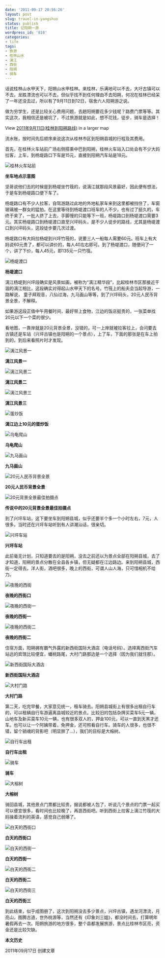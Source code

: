 ```yaml
---
date: '2011-09-17 20:56:26'
layout: post
slug: travel-in-yangshuo
status: publish
title: 记阳朔一游
wordpress_id: '818'
categories:
- life
tags:
- 旅游
- 桂林山水
- 漓江
- 西街
- 阳朔
- 骑车
---
```


话说桂林山水甲天下，阳朔山水甲桂林。来桂林，乐满地可以不去，大圩古镇可以不去，龙胜漂流也可以不去，但似乎找不到任何理由不去阳朔，何况在桂林已经呆了一年还没去过，所以有了9月11日到12日，宿舍六人阳朔游之说。

做为穷学生，还是比较关心费用问题，去趟阳朔要花多少钱呢？路费门票等等。其实这次，我相信还是被坑了，不过旅游就是如此，想不花钱，徒步，骑车是选择！

View [2011年9月11日(桂林到阳朔路线)](http://ditu.google.com/maps/ms?msa=0&msid=203176056751949258154.0004acd071a52e3cb2c73&brcurrent=3,0x36a475ab2a69c4f5:0xf379417adc286a74,0,0x36a4f43675215133:0xff86c1191d704ae1%3B5,0,0&ie=UTF8&t=h&vpsrc=0&ll=25.010951,110.43045&spn=0.597364,0.877533&z=10&source=embed) in a larger map

流水账，按时间先后顺序来说这次从桂林市区到阳朔县城的行程及其费用。

首先，在桂林火车站前广场右侧搭乘中巴到阳朔，桂林火车站入口处会有不少大妈拉客，上车，到杨堤路口下车是15元，直接到阳朔汽车站是18元。

![桂林火车站前](http://i951.photobucket.com/albums/ad353/Fooleap/Blog/Fooleap/travel-in-yangshuo/train-station.jpg)

**坐车地点示意图**

坚哥说他们去的时候是到杨堤坐竹筏的，说漓江就那段风景最好，因此便有想法，于是车到杨堤路口便下车了。

杨堤路口有不少人拉客，自驾游路过此地的外地私家车来到这里都被挡住了，车窗玻璃被一群女的猛拍。在这里等待到杨堤渡口班车的人不少，也有过了挺久的，车终于来了，一批人挤了上去，手脚慢的只能等下一班，杨堤路口到杨堤渡口需要3元。其实杨堤路口到杨堤渡口直至兴坪码头，是不少人徒步的路线，尤其是杨堤渡口到兴坪码头，这段徒步要几次过渡。

杨堤路口有大妈拉杨堤到兴坪竹筏的，说要三人一船每人需要60元。班车上有大妈说60元贵了，都可以讲价的，每人40左右即可。到了杨堤渡口，随便问了一个，讲了下价，每人45元，即135元一只竹筏。

![杨堤渡口](http://i951.photobucket.com/albums/ad353/Fooleap/Blog/Fooleap/travel-in-yangshuo/Yangdi-ferry.jpg)

**杨堤渡口**

漓江杨堤到兴坪段确实是风景如画，被称为“漓江精华段”，比起桂林市区那接近干涸的漓江相比，这段确实对得起山水甲天下的名号。竹筏上的船夫会当起导游，一路解说， 童子拜观音，八仙过海，九马画山等等，到了兴坪码头，20元人民币背景全景，不解释。

如果游这段正值中午用餐时间，最好带上食物，江边的饭店挺贵的，一张菜单找20元以下一个菜的很少。

看地图，一靠岸就是20元背景全景，没错的，可一上岸就被拉客拉上，会问要去古镇还是车站（兴坪古镇也是阳朔的一个景点），上了车，下面的那张是在车上拍到的，到后来看照片时才发现。

![漓江风景一](http://i951.photobucket.com/albums/ad353/Fooleap/Blog/Fooleap/travel-in-yangshuo/LiRiver1.jpg)

**漓江风景一**

![漓江风景二](http://i951.photobucket.com/albums/ad353/Fooleap/Blog/Fooleap/travel-in-yangshuo/LiRiver2.jpg)

**漓江风景二**

![漓江风景三](http://i951.photobucket.com/albums/ad353/Fooleap/Blog/Fooleap/travel-in-yangshuo/LiRiver3.jpg)

**漓江风景三**

![蛋炒饭](http://i951.photobucket.com/albums/ad353/Fooleap/Blog/Fooleap/travel-in-yangshuo/egg-fried-rice.jpg)

**漓江边上10元的蛋炒饭**

![乌龟爬山](http://i951.photobucket.com/albums/ad353/Fooleap/Blog/Fooleap/travel-in-yangshuo/turtle-climbing.jpg)

**乌龟爬山**

![九马画山](http://i951.photobucket.com/albums/ad353/Fooleap/Blog/Fooleap/travel-in-yangshuo/9-horses-in-mountains.jpg)

**九马画山**

![20元人民币背景全景](http://i951.photobucket.com/albums/ad353/Fooleap/Blog/Fooleap/travel-in-yangshuo/20yuan.jpg)

**20元人民币背景全景**

![20元背景全景最佳拍摄点](http://i951.photobucket.com/albums/ad353/Fooleap/Blog/Fooleap/travel-in-yangshuo/best-shooting-for-20yuan.jpg)

**传说中的20元背景全景最佳拍摄点**

到了兴坪车站，这下要坐车到阳朔县城，似乎还要半个多一个小时左右，7元，人很多。当时还在兴坪车站听到有人讲潮汕话，很亲切。

![兴坪车站](http://i951.photobucket.com/albums/ad353/Fooleap/Blog/Fooleap/travel-in-yangshuo/Xingping-station.jpg)

**兴坪车站**

此前毫无计划，只知道要去的是阳朔，没去之前还以为景点全部在阳朔县城，去了才知道，阳朔的景点分散在全县各乡镇，但无疑都在江边路边。来到阳朔县城，西街一定得去。洋人街，酒吧很多，晚上的西街，可谓人山人海，只可惜相机不给力。

![夜晚的西街](http://i951.photobucket.com/albums/ad353/Fooleap/Blog/Fooleap/travel-in-yangshuo/west-port-on-night.jpg)

**夜晚的西街口**

![夜晚的西街一](http://i951.photobucket.com/albums/ad353/Fooleap/Blog/Fooleap/travel-in-yangshuo/west-street-on-night1.jpg)

**夜晚的西街一**

![夜晚的西街二](http://i951.photobucket.com/albums/ad353/Fooleap/Blog/Fooleap/travel-in-yangshuo/west-street-on-night2.jpg)

**夜晚的西街二**

住宿方面，阳朔拥有霸气外露的新西街国际大酒店（电话号码）。选择离西街汽车站远的宾馆比较便宜，蟠桃路尾，大村门路那边是一个选择（因为我们就住那）。

![新西街国际大酒店](http://i951.photobucket.com/albums/ad353/Fooleap/Blog/Fooleap/travel-in-yangshuo/nwshotel.jpg)

**新西街国际大酒店**

![大村门路](http://i951.photobucket.com/albums/ad353/Fooleap/Blog/Fooleap/travel-in-yangshuo/dacunmen-load.jpg)

**大村门路**

第二天，吃完早餐，大家意见统一，租车骑去。阳朔县城街上有很多出租自行车的，可以租辆自行车游遍离县城较近的景点。比较旧的包括杂牌买菜车5元一辆，山地车及新买菜车10元一辆，也有很多双人的，押金100元，可以一直到天黑才还车。也可以让一个阿姨带着，免押金，还可照看自行车。骑车的人很多，也很不错，留个销魂的背影吧（明显胖了...），我们的目标是大榕树。

![自行车出租](http://i951.photobucket.com/albums/ad353/Fooleap/Blog/Fooleap/travel-in-yangshuo/bicycle-rent.jpg)

**自行车出租**

![骑车](http://i951.photobucket.com/albums/ad353/Fooleap/Blog/Fooleap/travel-in-yangshuo/cycle.jpg)

**骑车**

![大榕树](http://i951.photobucket.com/albums/ad353/Fooleap/Blog/Fooleap/travel-in-yangshuo/banyan.jpg)

**大榕树**

骑回县城，其他景点门票都比较贵，据说都被人包了，听说几个景点的门票一起买可以便宜很多，看时间也比较晚了，再逛西街吧。听到西街上拉客上漓江竹筏的大妈操着流利的英语，感觉自己弱爆了。

![白天的西街口](http://i951.photobucket.com/albums/ad353/Fooleap/Blog/Fooleap/travel-in-yangshuo/west-port.jpg)

**白天的西街口**

![白天的西街一](http://i951.photobucket.com/albums/ad353/Fooleap/Blog/Fooleap/travel-in-yangshuo/west-street1.jpg)

**白天的西街一**

![白天的西街二](http://i951.photobucket.com/albums/ad353/Fooleap/Blog/Fooleap/travel-in-yangshuo/west-street2.jpg)

**白天的西街二**

![白天的西街三](http://i951.photobucket.com/albums/ad353/Fooleap/Blog/Fooleap/travel-in-yangshuo/west-street3.jpg)

**白天的西街三**

到此结束，似乎成图册了，这次到阳朔没去多少景点，兴坪古镇，遇龙河漂流，月亮山，图腾古道，世外桃源等，当然还有《印象刘三姐》，都没时间去，打算明年暑假再去一次。阳朔旅游的地方很多，整个县都发展旅游，景点比桂林市区亮，资金还是比较欠缺。

**本文历史**

2011年09月17日  创建文章
